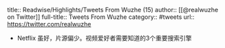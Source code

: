 title:: Readwise/Highlights/Tweets From Wuzhe (15)
author:: [[@realwuzhe on Twitter]]
full-title:: Tweets From Wuzhe
category:: #tweets
url:: https://twitter.com/realwuzhe

- Netflix 虽好，片源偏少。视频爱好者需要知道的3个重要搜索引擎